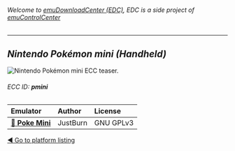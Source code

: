 ###### Welcome to [emuDownloadCenter (EDC)](https://github.com/PhoenixInteractiveNL/emuDownloadCenter/wiki/), EDC is a side project of [emuControlCenter](https://github.com/PhoenixInteractiveNL/emuControlCenter/wiki/)
***
## _Nintendo Pokémon mini (Handheld)_
![](https://raw.githubusercontent.com/wiki/PhoenixInteractiveNL/emuDownloadCenter/images_platform/ecc_pmini_teaser.png "Nintendo Pokémon mini ECC teaser.")
###### ECC ID: **pmini**

| Emulator   | Author      | License     |
|:-----------|:------------|:------------|
| [:file_folder: **Poke Mini**](https://github.com/PhoenixInteractiveNL/emuDownloadCenter/wiki/Emulator-pokemini#menu) | JustBurn | GNU GPLv3 |

[:arrow_backward: Go to platform listing](https://github.com/PhoenixInteractiveNL/emuDownloadCenter/wiki/EDC-Platform-List)
